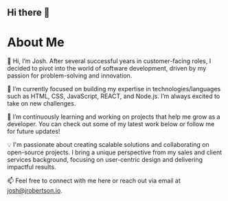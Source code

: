 ## Hi there 👋

# About Me
👋 Hi, I’m Josh. After several successful years in customer-facing roles, I decided to pivot into the world of software development, driven by my passion for problem-solving and innovation.

🔧 I’m currently focused on building my expertise in technologies/languages such as HTML, CSS, JavaScript, REACT, and Node.js. I’m always excited to take on new challenges.

🌱 I’m continuously learning and working on projects that help me grow as a developer. You can check out some of my latest work below or follow me for future updates!

💡 I'm passionate about creating scalable solutions and collaborating on open-source projects. I bring a unique perspective from my sales and client services background, focusing on user-centric design and delivering impactful results.

📫 Feel free to connect with me here or reach out via email at josh@jrobertson.io.
